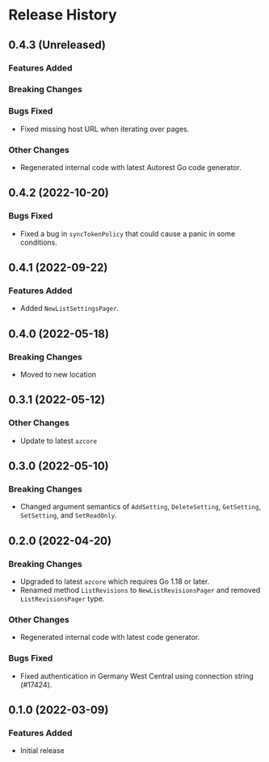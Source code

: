 # Release History

## 0.4.3 (Unreleased)

### Features Added

### Breaking Changes

### Bugs Fixed
* Fixed missing host URL when iterating over pages.

### Other Changes
* Regenerated internal code with latest Autorest Go code generator.

## 0.4.2 (2022-10-20)

### Bugs Fixed
* Fixed a bug in `syncTokenPolicy` that could cause a panic in some conditions.

## 0.4.1 (2022-09-22)

### Features Added
* Added `NewListSettingsPager`.

## 0.4.0 (2022-05-18)

### Breaking Changes
* Moved to new location

## 0.3.1 (2022-05-12)

### Other Changes
* Update to latest `azcore`

## 0.3.0 (2022-05-10)

### Breaking Changes
* Changed argument semantics of `AddSetting`, `DeleteSetting`, `GetSetting`, `SetSetting`, and `SetReadOnly`.

## 0.2.0 (2022-04-20)

### Breaking Changes
* Upgraded to latest `azcore` which requires Go 1.18 or later.
* Renamed method `ListRevisions` to `NewListRevisionsPager` and removed `ListRevisionsPager` type.

### Other Changes
* Regenerated internal code with latest code generator.

### Bugs Fixed
* Fixed authentication in Germany West Central using connection string (#17424).

## 0.1.0 (2022-03-09)

### Features Added
* Initial release
